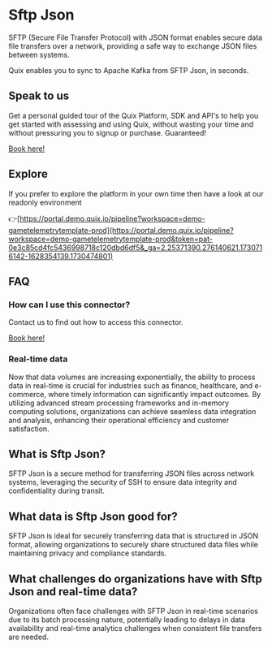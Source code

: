 <!-- START MARKDOWN -->
<!--[tech-name]-->
# Sftp Json

<!--[blurb-about-tech]-->
SFTP (Secure File Transfer Protocol) with JSON format enables secure data file transfers over a network, providing a safe way to exchange JSON files between systems.

Quix enables you to sync to Apache Kafka <span id="to_or_from">from</span> <span id="techname">SFTP Json</span>, in seconds.

## Speak to us

Get a personal guided tour of the Quix Platform, SDK and API's to help you get started with assessing and using Quix, without wasting your time and without pressuring you to signup or purchase. Guaranteed!

[Book here!](https://quix.io/book-a-demo)


## Explore

If you prefer to explore the platform in your own time then have a look at our readonly environment

👉[https://portal.demo.quix.io/pipeline?workspace=demo-gametelemetrytemplate-prod](https://portal.demo.quix.io/pipeline?workspace=demo-gametelemetrytemplate-prod&token=pat-0e3c85cd4fc5436998718c120dbd6df5&_ga=2.25371390.276140621.1730716142-1628354139.1730474801)


## FAQ 

### How can I use this connector?

Contact us to find out how to access this connector.

[Book here!](https://quix.io/book-a-demo)

### Real-time data

Now that data volumes are increasing exponentially, the ability to process data in real-time is crucial for industries such as finance, healthcare, and e-commerce, where timely information can significantly impact outcomes. By utilizing advanced stream processing frameworks and in-memory computing solutions, organizations can achieve seamless data integration and analysis, enhancing their operational efficiency and customer satisfaction.

## What is <span id="techname">Sftp Json</span>?

<!--[tech-seo-text]-->
SFTP Json is a secure method for transferring JSON files across network systems, leveraging the security of SSH to ensure data integrity and confidentiality during transit.

## What data is <span id="techname">Sftp Json</span> good for?

<!--[tech-data-seo-text]-->
SFTP Json is ideal for securely transferring data that is structured in JSON format, allowing organizations to securely share structured data files while maintaining privacy and compliance standards.

## What challenges do organizations have with <span id="techname">Sftp Json</span> and real-time data?

<!--[tech-challenges-seo-text]-->
Organizations often face challenges with SFTP Json in real-time scenarios due to its batch processing nature, potentially leading to delays in data availability and real-time analytics challenges when consistent file transfers are needed.
<!-- END MARKDOWN -->
